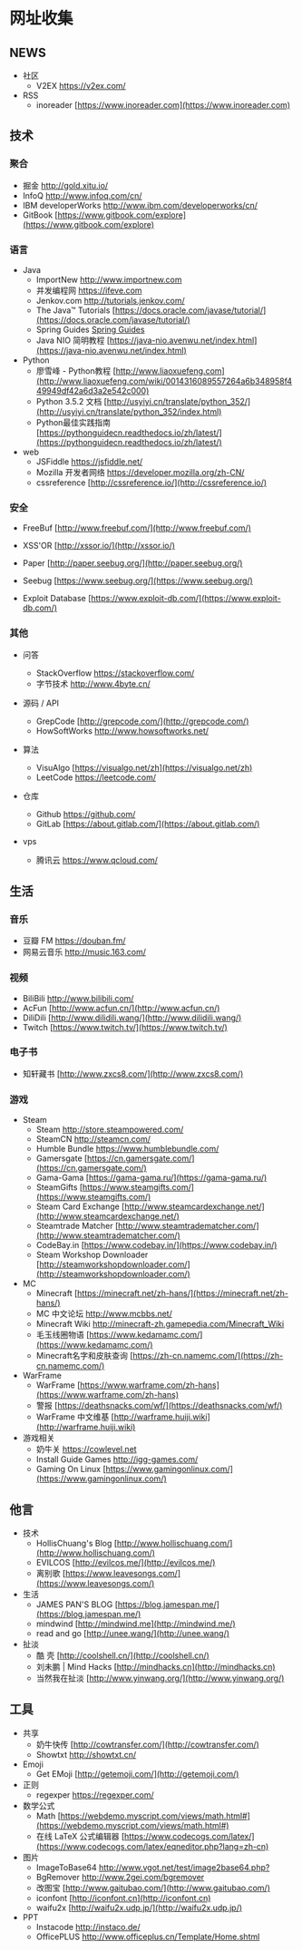 # 网址收集

## NEWS

- 社区
  - V2EX  [https://v2ex.com/ ](https://v2ex.com/ )
- RSS
  - inoreader  [https://www.inoreader.com](https://www.inoreader.com)


## 技术

### 聚合

- 掘金    [http://gold.xitu.io/ ](http://gold.xitu.io/)
- InfoQ [http://www.infoq.com/cn/ ](http://www.infoq.com/cn/ )
- IBM developerWorks    [http://www.ibm.com/developerworks/cn/ ](http://www.ibm.com/developerworks/cn/)
- GitBook   [https://www.gitbook.com/explore](https://www.gitbook.com/explore)

### 语言

- Java
  - ImportNew [http://www.importnew.com ](http://www.importnew.com)
  - 并发编程网 [https://ifeve.com ](https://ifeve.com)
  - Jenkov.com    [http://tutorials.jenkov.com/ ](http://tutorials.jenkov.com/)
  - The Java™ Tutorials    [https://docs.oracle.com/javase/tutorial/](https://docs.oracle.com/javase/tutorial/)
  - Spring Guides    [Spring Guides](https://spring.io/guides)
  - Java NIO 简明教程  [https://java-nio.avenwu.net/index.html](https://java-nio.avenwu.net/index.html)
- Python
  - 廖雪峰 - Python教程   [http://www.liaoxuefeng.com](http://www.liaoxuefeng.com/wiki/0014316089557264a6b348958f449949df42a6d3a2e542c000)
  - Python 3.5.2 文档  [http://usyiyi.cn/translate/python_352/](http://usyiyi.cn/translate/python_352/index.html)
  - Python最佳实践指南   [https://pythonguidecn.readthedocs.io/zh/latest/](https://pythonguidecn.readthedocs.io/zh/latest/)
- web
  - JSFiddle  [https://jsfiddle.net/ ](https://jsfiddle.net/)
  - Mozilla 开发者网络 [https://developer.mozilla.org/zh-CN/ ](https://developer.mozilla.org/zh-CN/)
  - cssreference  [http://cssreference.io/](http://cssreference.io/)

### 安全

- FreeBuf [http://www.freebuf.com/](http://www.freebuf.com/)
- XSS'OR  [http://xssor.io/](http://xssor.io/)
- Paper   [http://paper.seebug.org/](http://paper.seebug.org/)
- Seebug  [https://www.seebug.org/](https://www.seebug.org/)


- Exploit Database   [https://www.exploit-db.com/](https://www.exploit-db.com/)

### 其他

- 问答
  - StackOverflow [https://stackoverflow.com/ ](https://stackoverflow.com/)
  - 字节技术  [http://www.4byte.cn/ ](http://www.4byte.cn/)
- 源码 / API
    - GrepCode  [http://grepcode.com/](http://grepcode.com/)
    - HowSoftWorks  [http://www.howsoftworks.net/ ](http://www.howsoftworks.net/)
- 算法
    - VisuAlgo   [https://visualgo.net/zh](https://visualgo.net/zh)
    - LeetCode  [https://leetcode.com/ ](https://leetcode.com/)


- 仓库
    - Github    [https://github.com/ ](https://github.com/)
    - GitLab     [https://about.gitlab.com/](https://about.gitlab.com/)
- vps
    - 腾讯云   [https://www.qcloud.com/ ](https://www.qcloud.com/)


## 生活

### 音乐
- 豆瓣 FM [https://douban.fm/ ](https://douban.fm/)
- 网易云音乐 [http://music.163.com/ ](http://music.163.com/)

### 视频
- BiliBili  [http://www.bilibili.com/ ](http://www.bilibili.com/)
- AcFun  [http://www.acfun.cn/](http://www.acfun.cn/)
- DiliDili  [http://www.dilidili.wang/](http://www.dilidili.wang/)
- Twitch [https://www.twitch.tv/](https://www.twitch.tv/)

### 电子书

- 知轩藏书  [http://www.zxcs8.com/](http://www.zxcs8.com/)

### 游戏

- Steam
  - Steam [http://store.steampowered.com/ ](http://store.steampowered.com/)
  - SteamCN   [http://steamcn.com/ ](http://steamcn.com/)
  - Humble Bundle [https://www.humblebundle.com/ ](https://www.humblebundle.com/)
  - Gamersgate  [https://cn.gamersgate.com/](https://cn.gamersgate.com/)
  - Gama-Gama  [https://gama-gama.ru/](https://gama-gama.ru/)
  - SteamGifts  [https://www.steamgifts.com/](https://www.steamgifts.com/)
  - Steam Card Exchange [http://www.steamcardexchange.net/](http://www.steamcardexchange.net/)
  - Steamtrade Matcher [http://www.steamtradematcher.com/](http://www.steamtradematcher.com/)
  - CodeBay.in [https://www.codebay.in/](https://www.codebay.in/)
  - Steam Workshop Downloader [http://steamworkshopdownloader.com/](http://steamworkshopdownloader.com/)
- MC
  - Minecraft [https://minecraft.net/zh-hans/](https://minecraft.net/zh-hans/)
  - MC 中文论坛   [http://www.mcbbs.net/ ](http://www.mcbbs.net/ )
  - Minecraft Wiki    [http://minecraft-zh.gamepedia.com/Minecraft_Wiki ](http://minecraft-zh.gamepedia.com/Minecraft_Wiki)
  - 毛玉线圈物语    [https://www.kedamamc.com/](https://www.kedamamc.com/)
  - Minecraft名字和皮肤查询  [https://zh-cn.namemc.com/](https://zh-cn.namemc.com/)
- WarFrame
  - WarFrame  [https://www.warframe.com/zh-hans](https://www.warframe.com/zh-hans)
  - 警报   [https://deathsnacks.com/wf/](https://deathsnacks.com/wf/)
  - WarFrame 中文维基  [http://warframe.huiji.wiki](http://warframe.huiji.wiki)
- 游戏相关
  - 奶牛关   [https://cowlevel.net ](https://cowlevel.net)
  - Install Guide Games   [http://igg-games.com/ ](http://igg-games.com/)
  - Gaming On Linux  [https://www.gamingonlinux.com/](https://www.gamingonlinux.com/)
## 他言

- 技术
  - HollisChuang's Blog    [http://www.hollischuang.com/](http://www.hollischuang.com/)
  - EVILCOS  [http://evilcos.me/](http://evilcos.me/)
  - 离别歌  [https://www.leavesongs.com/](https://www.leavesongs.com/)
- 生活
  - JAMES PAN'S BLOG    [https://blog.jamespan.me/](https://blog.jamespan.me/)
  - mindwind    [http://mindwind.me](http://mindwind.me/)
  - read and go    [http://unee.wang/](http://unee.wang/)
- 扯淡
  - 酷 壳    [http://coolshell.cn/](http://coolshell.cn/)
  - 刘未鹏 | Mind Hacks    [http://mindhacks.cn](http://mindhacks.cn)
  - 当然我在扯淡   [http://www.yinwang.org/](http://www.yinwang.org/)



## 工具

- 共享
  - 奶牛快传  [http://cowtransfer.com/](http://cowtransfer.com/)
  - Showtxt   [http://showtxt.cn/ ](http://showtxt.cn/)
- Emoji
  - Get EMoji   [http://getemoji.com/](http://getemoji.com/)
- 正则
  - regexper  [https://regexper.com/ ](https://regexper.com/)
- 数学公式
  - Math   [https://webdemo.myscript.com/views/math.html#](https://webdemo.myscript.com/views/math.html#)
  - 在线 LaTeX 公式编辑器  [https://www.codecogs.com/latex/](https://www.codecogs.com/latex/eqneditor.php?lang=zh-cn)
- 图片
  - ImageToBase64 [http://www.vgot.net/test/image2base64.php? ](http://www.vgot.net/test/image2base64.php?)
  - BgRemover [http://www.2gei.com/bgremover ](http://www.2gei.com/bgremover)
  - 改图宝   [http://www.gaitubao.com/](http://www.gaitubao.com/)
  - iconfont   [http://iconfont.cn](http://iconfont.cn)
  - waifu2x [http://waifu2x.udp.jp/](http://waifu2x.udp.jp/)
- PPT
  - Instacode [http://instaco.de/ ](http://instaco.de/)
  - OfficePLUS    [http://www.officeplus.cn/Template/Home.shtml ](http://www.officeplus.cn/Template/Home.shtml)
